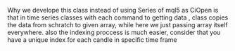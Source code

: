 Why we develope this class instead of using Series of mql5 as CiOpen is that in time series classes with each command to getting data , class copies the data from schratch to given array, 
while here we just passing array itself everywhere.
also the indexing proccess is much easier, consider that you have a unique index for each candle in specific time frame